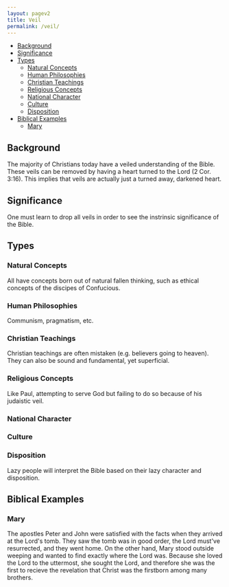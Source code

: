 ```yaml
---
layout: pagev2
title: Veil
permalink: /veil/
---
```

- [Background](#background)
- [Significance](#significance)
- [Types](#types)
  - [Natural Concepts](#natural-concepts)
  - [Human Philosophies](#human-philosophies)
  - [Christian Teachings](#christian-teachings)
  - [Religious Concepts](#religious-concepts)
  - [National Character](#national-character)
  - [Culture](#culture)
  - [Disposition](#disposition)
- [Biblical Examples](#biblical-examples)
  - [Mary](#mary)

## Background

The majority of Christians today have a veiled understanding of the Bible. These veils can be removed by having a heart turned to the Lord (2 Cor. 3:16). This implies that veils are actually just a turned away, darkened heart.

## Significance

One must learn to drop all veils in order to see the instrinsic significance of the Bible.

## Types

### Natural Concepts

All have concepts born out of natural fallen thinking, such as ethical concepts of the discipes of Confucious. 

### Human Philosophies

Communism, pragmatism, etc.

### Christian Teachings

Christian teachings are often mistaken (e.g. believers going to heaven). They can also be sound and fundamental, yet superficial. 

### Religious Concepts

Like Paul, attempting to serve God but failing to do so because of his judaistic veil.

### National Character

### Culture

### Disposition

Lazy people will interpret the Bible based on their lazy character and disposition.

## Biblical Examples

### Mary

The apostles Peter and John were satisfied with the facts when they arrived at the Lord's tomb. They saw the tomb was in good order, the Lord must've resurrected, and they went home. On the other hand, Mary stood outside weeping and wanted to find exactly where the Lord was. Because she loved the Lord to the uttermost, she sought the Lord, and therefore she was the first to recieve the revelation that Christ was the firstborn among many brothers.


